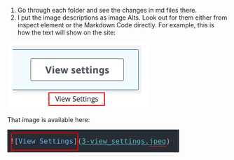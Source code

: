 1. Go through each folder and see the changes in md files there.
2. I put the image descriptions as image Alts. Look out for them either from inspect element or the Markdown Code directly. For example, this is how the text will show on the site:

![image_desc](image_desc.png)

That image is available here:

![image_desc1](image_desc1.png)
